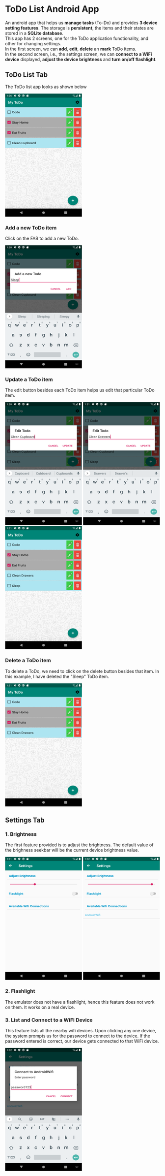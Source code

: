 # ToDo List Android App

An android app that helps us **manage tasks** (To-Do) and provides **3 device setting features**. The storage is **persistent**, the items and their states are stored in a **SQLite database**.  
This app has 2 screens, one for the ToDo application functionality, and other for changing settings.  
In the first screen, we can **add**, **edit**, **delete** an **mark** ToDo items.  
In the second screen, i.e., the settings screen, we can **connect to a WiFi device** displayed, **adjust the device brightness** and **turn on/off flashlight**.

## ToDo List Tab

The ToDo list app looks as shown below  

<img src="./screenshots/sc1.png" height="400px" width="250px"/>

### Add a new ToDo item

Click on the FAB to add a new ToDo.  

<img src="./screenshots/sc2.png" height="400px" width="250px"/>

### Update a ToDo item

The edit button besides each ToDo item helps us edit that particular ToDo item.  

<img src="./screenshots/sc3.png" height="400px" width="250px"/> <img src="./screenshots/sc4.png" height="400px" width="250px"/> <img src="./screenshots/sc5.png" height="400px" width="250px"/>

### Delete a ToDo item

To delete a ToDo, we need to click on the delete button besides that item.
In this example, I have deleted the "Sleep" ToDo item.  

<img src="./screenshots/sc6.png" height="400px" width="250px"/>


## Settings Tab

### 1. Brightness

The first feature provided is to adjust the brightness. The default value of the brighness seekbar will be the current device brightness value.  

<img src="./screenshots/sc7.png" height="400px" width="250px"/> <img src="./screenshots/sc8.png" height="400px" width="250px"/>

### 2. Flashlight

The emulator does not have a flashlight, hence this feature does not work on them. It works on a real device.

### 3. List and Connect to a WiFI Device

This feature lists all the nearby wifi devices. Upon clicking any one device, the system prompts us for the password to connect to the device. If the password entered is correct, our device gets connected to that WiFi device.  

<img src="./screenshots/sc9.png" height="400px" width="250px"/>
